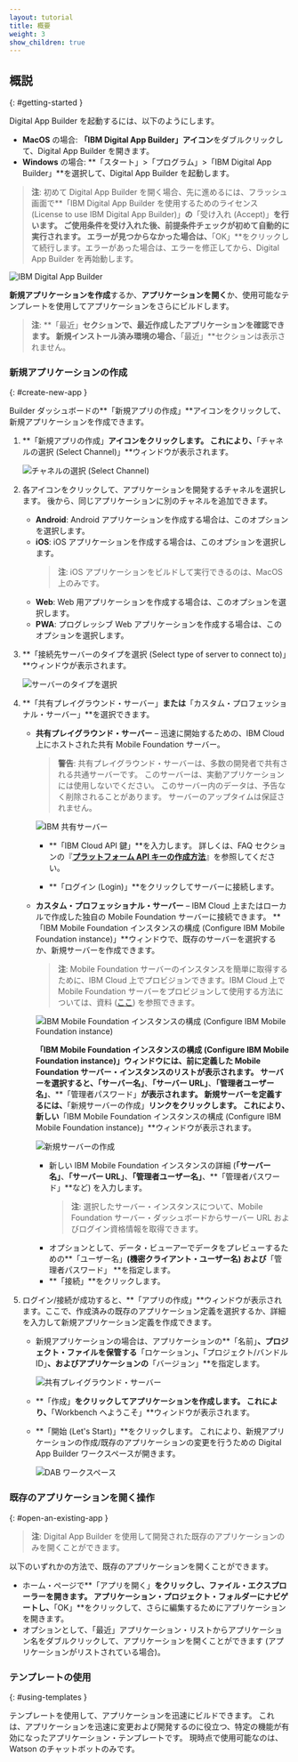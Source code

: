 ```yaml
---
layout: tutorial
title: 概要
weight: 3
show_children: true
---
```

<!-- NLS_CHARSET=UTF-8 -->
## 概説
{: #getting-started }

Digital App Builder を起動するには、以下のようにします。

* **MacOS** の場合: **「IBM Digital App Builder」アイコン**をダブルクリックして、Digital App Builder を開きます。
* **Windows** の場合: **「スタート」>「プログラム」>「IBM Digital App Builder」**を選択して、Digital App Builder を起動します。

>**注**: 初めて Digital App Builder を開く場合、先に進めるには、フラッシュ画面で**「IBM Digital App Builder を使用するためのライセンス (License to use IBM Digital App Builder)」**の**「受け入れ (Accept)」**を行います。 ご使用条件を受け入れた後、**前提条件チェック**が初めて自動的に実行されます。 エラーが見つからなかった場合は、**「OK」**をクリックして続行します。エラーがあった場合は、エラーを修正してから、Digital App Builder を再始動します。

![IBM Digital App Builder](dab-home-screen.png)

**新規アプリケーションを作成**するか、**アプリケーションを開く**か、使用可能なテンプレートを使用してアプリケーションをさらにビルドします。
>**注**: **「最近」**セクションで、最近作成したアプリケーションを確認できます。 新規インストール済み環境の場合、**「最近」**セクションは表示されません。


### 新規アプリケーションの作成
{: #create-new-app }

Builder ダッシュボードの**「新規アプリの作成」**アイコンをクリックして、新規アプリケーションを作成できます。

1. **「新規アプリの作成」**アイコンをクリックします。 これにより、**「チャネルの選択 (Select Channel)」**ウィンドウが表示されます。

    ![チャネルの選択 (Select Channel)](dab-select-channel.png)

2. 各アイコンをクリックして、アプリケーションを開発するチャネルを選択します。 後から、同じアプリケーションに別のチャネルを追加できます。

    * **Android**: Android アプリケーションを作成する場合は、このオプションを選択します。
    * **iOS**: iOS アプリケーションを作成する場合は、このオプションを選択します。
        >**注**: iOS アプリケーションをビルドして実行できるのは、MacOS 上のみです。
    * **Web**: Web 用アプリケーションを作成する場合は、このオプションを選択します。
    * **PWA**: プログレッシブ Web アプリケーションを作成する場合は、このオプションを選択します。

3. **「接続先サーバーのタイプを選択 (Select type of server to connect to)」**ウィンドウが表示されます。

    ![サーバーのタイプを選択](dab-select-server.png)

4. **「共有プレイグラウンド・サーバー」**または**「カスタム・プロフェッショナル・サーバー」**を選択できます。

    * **共有プレイグラウンド・サーバー** – 迅速に開始するための、IBM Cloud 上にホストされた共有 Mobile Foundation サーバー。

        >**警告**: 共有プレイグラウンド・サーバーは、多数の開発者で共有される共通サーバーです。 このサーバーは、実動アプリケーションには使用しないでください。 このサーバー内のデータは、予告なく削除されることがあります。 サーバーのアップタイムは保証されません。

        ![IBM 共有サーバー](dab-shared-server.png)

        * **「IBM Cloud API 鍵」**を入力します。 詳しくは、FAQ セクションの『[**プラットフォーム API キーの作成方法**](../faq/)』を参照してください。 

        * **「ログイン (Login)」**をクリックしてサーバーに接続します。 

    * **カスタム・プロフェッショナル・サーバー** – IBM Cloud 上またはローカルで作成した独自の Mobile Foundation サーバーに接続できます。 **「IBM Mobile Foundation インスタンスの構成 (Configure IBM Mobile Foundation instance)」**ウィンドウで、既存のサーバーを選択するか、新規サーバーを作成できます。

        >**注**: Mobile Foundation サーバーのインスタンスを簡単に取得するために、IBM Cloud 上でプロビジョンできます。IBM Cloud 上で Mobile Foundation サーバーをプロビジョンして使用する方法については、資料 ([ここ](https://cloud.ibm.com/docs/services/mobilefoundation?topic=mobilefoundation-getting-started-tutorial)) を参照できます。

        ![IBM Mobile Foundation インスタンスの構成 (Configure IBM Mobile Foundation instance)](dab-config-ibm-cloud-instance.png)
 
        **「IBM Mobile Foundation インスタンスの構成 (Configure IBM Mobile Foundation instance)」**ウィンドウには、前に定義した Mobile Foundation サーバー・インスタンスのリストが表示されます。 サーバーを選択すると、**「サーバー名」**、**「サーバー URL」**、**「管理者ユーザー名」**、**「管理者パスワード」**が表示されます。 新規サーバーを定義するには、**「新規サーバーの作成」**リンクをクリックします。 これにより、新しい**「IBM Mobile Foundation インスタンスの構成 (Configure IBM Mobile Foundation instance)」**ウィンドウが表示されます。

        ![新規サーバーの作成](dab-custom-professional-server.png)

        * 新しい IBM Mobile Foundation インスタンスの詳細 (**「サーバー名」**、**「サーバー URL」**、**「管理者ユーザー名」**、**「管理者パスワード」**など) を入力します。
            >**注**: 選択したサーバー・インスタンスについて、Mobile Foundation サーバー・ダッシュボードからサーバー URL およびログイン資格情報を取得できます。
        * オプションとして、データ・ビューアーでデータをプレビューするための**「ユーザー名」**(機密クライアント・ユーザー名) および**「管理者パスワード」 **を指定します。
        * **「接続」**をクリックします。

5. ログイン/接続が成功すると、**「アプリの作成」**ウィンドウが表示されます。ここで、作成済みの既存のアプリケーション定義を選択するか、詳細を入力して新規アプリケーション定義を作成できます。 
    * 新規アプリケーションの場合は、アプリケーションの**「名前」**、プロジェクト・ファイルを保管する**「ロケーション」**、**「プロジェクト/バンドル ID」**、およびアプリケーションの**「バージョン」**を指定します。 
 
        ![共有プレイグラウンド・サーバー](dab-create-app.png)

    * **「作成」**をクリックしてアプリケーションを作成します。 これにより、**「Workbench へようこそ」**ウィンドウが表示されます。
    * **「開始 (Let's Start)」**をクリックします。 これにより、新規アプリケーションの作成/既存のアプリケーションの変更を行うための Digital App Builder ワークスペースが開きます。

        ![DAB ワークスペース](dab-workbench.png)

### 既存のアプリケーションを開く操作
{: #open-an-existing-app }
 
>**注**: Digital App Builder を使用して開発された既存のアプリケーションのみを開くことができます。

以下のいずれかの方法で、既存のアプリケーションを開くことができます。

* ホーム・ページで**「アプリを開く」**をクリックし、ファイル・エクスプローラーを開きます。 アプリケーション・プロジェクト・フォルダーにナビゲートし、**「OK」**をクリックして、さらに編集するためにアプリケーションを開きます。
* オプションとして、「最近」アプリケーション・リストからアプリケーション名をダブルクリックして、アプリケーションを開くことができます (アプリケーションがリストされている場合)。

### テンプレートの使用
{: #using-templates }

テンプレートを使用して、アプリケーションを迅速にビルドできます。 これは、アプリケーションを迅速に変更および開発するのに役立つ、特定の機能が有効になったアプリケーション・テンプレートです。 現時点で使用可能なのは、Watson のチャットボットのみです。

